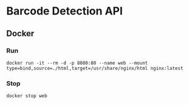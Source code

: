 # Barcode Detection API

## Docker

### Run

```
docker run -it --rm -d -p 8080:80 --name web --mount type=bind,source=./html,target=/usr/share/nginx/html nginx:latest
```

### Stop

```
docker stop web
```